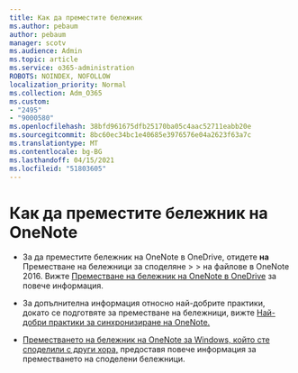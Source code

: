 ```yaml
---
title: Как да преместите бележник
ms.author: pebaum
author: pebaum
manager: scotv
ms.audience: Admin
ms.topic: article
ms.service: o365-administration
ROBOTS: NOINDEX, NOFOLLOW
localization_priority: Normal
ms.collection: Adm_O365
ms.custom:
- "2495"
- "9000580"
ms.openlocfilehash: 38bfd961675dfb25170ba05c4aac52711eabb20e
ms.sourcegitcommit: 8bc60ec34bc1e40685e3976576e04a2623f63a7c
ms.translationtype: MT
ms.contentlocale: bg-BG
ms.lasthandoff: 04/15/2021
ms.locfileid: "51803605"
---
```

# <a name="how-to-move-a-onenote-notebook"></a>Как да преместите бележник на OneNote

* За да преместите бележник на OneNote в OneDrive, отидете **на** Преместване на бележници за споделяне  >    >   на файлове в OneNote 2016. Вижте [Преместване на бележник на OneNote в OneDrive](https://support.office.com/article/Move-a-OneNote-notebook-to-OneDrive-0af0a141-0bdf-49ab-9e50-45dbcca44082) за повече информация.

* За допълнителна информация относно най-добрите практики, докато се подготвяте за преместване на бележници, вижте [Най-добри практики за синхронизиране на OneNote.](https://support.microsoft.com/help/2819334/onenote-syncing-best-practices)

* [Преместването на бележник на OneNote за Windows, който сте споделили с други хора,](https://support.office.com/article/Move-a-OneNote-for-Windows-notebook-that-you-ve-shared-with-others-56c7659e-1850-49a6-8874-e2db6b440cd4) предоставя повече информация за преместването на споделени бележници.
